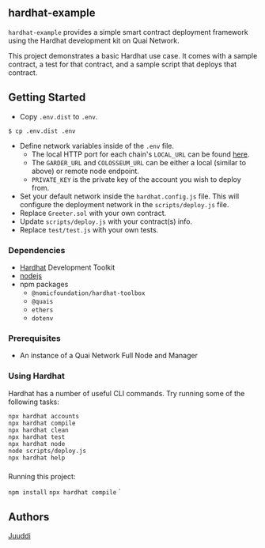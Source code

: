 ## hardhat-example

`hardhat-example` provides a simple smart contract deployment framework using the Hardhat development kit on Quai Network.

This project demonstrates a basic Hardhat use case. It comes with a sample contract, a test for that contract, and a sample script that deploys that contract.

## Getting Started

* Copy `.env.dist` to `.env`.
```
$ cp .env.dist .env
```
* Define network variables inside of the `.env` file.
    * The local HTTP port for each chain's `LOCAL_URL` can be found [here](https://docs.quai.network/develop/installation).
    * The `GARDER_URL` and `COLOSSEUM_URL` can be either a local (similar to above) or remote node endpoint.
    * `PRIVATE_KEY` is the private key of the account you wish to deploy from.
* Set your default network inside the `hardhat.config.js` file. This will configure the deployment network in the `scripts/deploy.js` file.
* Replace `Greeter.sol` with your own contract.
* Update `scripts/deploy.js` with your contract(s) info.
* Replace `test/test.js` with your own tests.

### Dependencies

* [Hardhat](https://hardhat.org/) Development Toolkit 
* [nodejs](https://nodejs.org/en/)
* npm packages
    * `@nomicfoundation/hardhat-toolbox`
    * `@quais`
    * `ethers`
    * `dotenv`

### Prerequisites

* An instance of a Quai Network Full Node and Manager

### Using Hardhat

Hardhat has a number of useful CLI commands.  Try running some of the following tasks:

```shell
npx hardhat accounts
npx hardhat compile
npx hardhat clean
npx hardhat test
npx hardhat node
node scripts/deploy.js
npx hardhat help
```

### 

Running this project:

`npm install`
`npx hardhat compile`
`

## Authors

[Juuddi](https://github.com/Juuddi)
